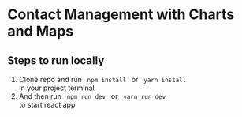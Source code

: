 # Contact Management with Charts and Maps
## Steps to run locally
1. Clone repo and run <code> npm install </code> or <code> yarn install </code> in your project terminal
2. And then run <code> npm run dev </code> or <code> yarn run dev </code> to start react app